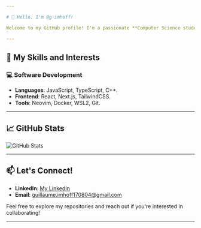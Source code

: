 ```yaml
---

# 👋 Hello, I'm @g-imhoff!

Welcome to my GitHub profile! I'm a passionate **Computer Science student** with a deep interest in **music production** and **software development**. I’m the creator behind the YouTube channel **Future Expansion**, where I teach people how to create beats and songs. Here, you’ll find repositories showcasing my journey in **software engineering**.

---
```


## 🚀 My Skills and Interests

### 💻 Software Development
- **Languages**: JavaScript, TypeScript, C++.
- **Frontend**: React, Next.js, TailwindCSS.
- **Tools**: Neovim, Docker, WSL2, Git.

---

## 📈 GitHub Stats

![GitHub Stats](https://github-readme-stats.vercel.app/api?username=g-imhoff&show_icons=true&theme=tokyonight)

---

## 📫 Let's Connect!
- **LinkedIn**: [My LinkedIn](https://www.linkedin.com/in/guillaume-imhoff-059ba3314/)
- **Email**: [guillaume.imhoff170804@gmail.com](mailto:guillaume.imhoff170804@gmail.com)

Feel free to explore my repositories and reach out if you're interested in collaborating!

---
